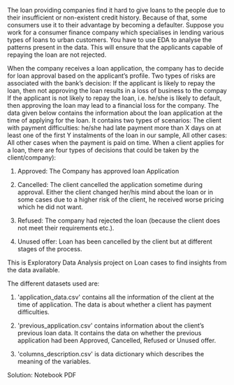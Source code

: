 The loan providing companies find it hard to give loans to the people due to their insufficient or non-existent credit history. Because of that, some consumers use it to their advantage by becoming a defaulter. Suppose you work for a consumer finance company which specialises in lending various types of loans to urban customers. You have to use EDA to analyse the patterns present in the data. This will ensure that the applicants capable of repaying the loan are not rejected.

When the company receives a loan application, the company has to decide for loan approval based on the applicant’s profile. Two types of risks are associated with the bank’s decision: If the applicant is likely to repay the loan, then not approving the loan results in a loss of business to the compay If the applicant is not likely to repay the loan, i.e. he/she is likely to default, then approving the loan may lead to a financial loss for the company. The data given below contains the information about the loan application at the time of applying for the loan. It contains two types of scenarios: The client with payment difficulties: he/she had late payment more than X days on at least one of the first Y instalments of the loan in our sample, All other cases: All other cases when the payment is paid on time. When a client applies for a loan, there are four types of decisions that could be taken by the client/company):

1) Approved: The Company has approved loan Application

2) Cancelled: The client cancelled the application sometime during approval. Either the client changed her/his mind about the loan or in some cases due to a higher risk of the client, he received worse pricing which he did not want.

3) Refused: The company had rejected the loan (because the client does not meet their requirements etc.).

4) Unused offer: Loan has been cancelled by the client but at different stages of the process.

This is Exploratory Data Analysis project on Loan cases to find insights from the data available.

The different datasets used are:

1) 'application_data.csv' contains all the information of the client at the time of application. The data is about whether a client has payment difficulties.

2) 'previous_application.csv' contains information about the client’s previous loan data. It contains the data on whether the previous application had been Approved, Cancelled, Refused or Unused offer.

3) 'columns_description.csv' is data dictionary which describes the meaning of the variables.

Solution:
Notebook
PDF
